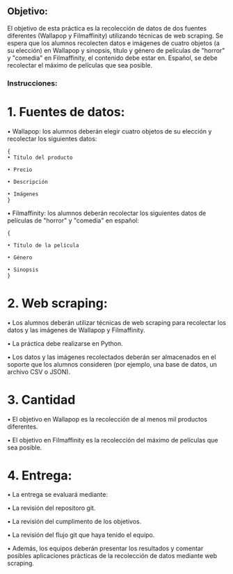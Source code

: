 ## Objetivo: 
El objetivo de esta práctica es la recolección de datos de dos fuentes
diferentes (Wallapop y Filmaffinity) utilizando técnicas de web scraping. Se espera que
los alumnos recolecten datos e imágenes de cuatro objetos (a su elección) en
Wallapop y sinopsis, título y género de películas de "horror" y "comedia" en
Filmaffinity, el contenido debe estar en. Español, se debe recolectar el máximo de
películas que sea posible.

### Instrucciones:

# 1. Fuentes de datos:
• Wallapop: los alumnos deberán elegir cuatro objetos de su elección y
recolectar los siguientes datos:
```
{
• Título del producto

• Precio

• Descripción

• Imágenes
}
```


• Filmaffinity: los alumnos deberán recolectar los siguientes datos de
películas de "horror" y "comedia" en español:
```
{

• Título de la película

• Género

• Sinopsis
}
```

# 2. Web scraping:

• Los alumnos deberán utilizar técnicas de web scraping para recolectar
los datos y las imágenes de Wallapop y Filmaffinity.

• La práctica debe realizarse en Python.

• Los datos y las imágenes recolectados deberán ser almacenados en el soporte que los alumnos consideren (por ejemplo, una base de datos,
un archivo CSV o JSON).

# 3. Cantidad

• El objetivo en Wallapop es la recolección de al menos mil productos
diferentes.

• El objetivo en Filmaffinity es la recolección del máximo de películas que
sea posible.

# 4. Entrega:

• La entrega se evaluará mediante:

• La revisión del repositoro git.

• La revisión del cumplimento de los objetivos.

• La revisión del flujo git que haya tenido el equipo.

• Además, los equipos deberán presentar los resultados y comentar
posibles aplicaciones prácticas de la recolección de datos mediante web
scraping.
